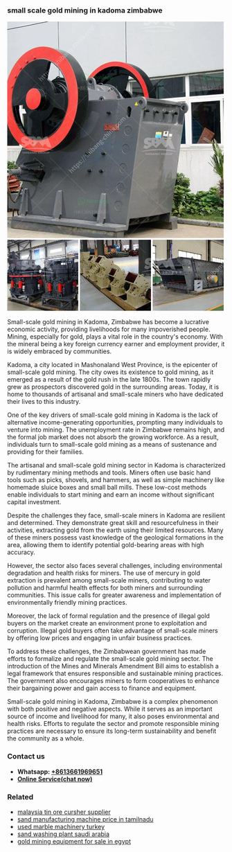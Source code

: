<h3>small scale gold mining in kadoma zimbabwe</h3><img src='1702950500.jpg' alt=''><p>Small-scale gold mining in Kadoma, Zimbabwe has become a lucrative economic activity, providing livelihoods for many impoverished people. Mining, especially for gold, plays a vital role in the country's economy. With the mineral being a key foreign currency earner and employment provider, it is widely embraced by communities.</p><p>Kadoma, a city located in Mashonaland West Province, is the epicenter of small-scale gold mining. The city owes its existence to gold mining, as it emerged as a result of the gold rush in the late 1800s. The town rapidly grew as prospectors discovered gold in the surrounding areas. Today, it is home to thousands of artisanal and small-scale miners who have dedicated their lives to this industry.</p><p>One of the key drivers of small-scale gold mining in Kadoma is the lack of alternative income-generating opportunities, prompting many individuals to venture into mining. The unemployment rate in Zimbabwe remains high, and the formal job market does not absorb the growing workforce. As a result, individuals turn to small-scale gold mining as a means of sustenance and providing for their families.</p><p>The artisanal and small-scale gold mining sector in Kadoma is characterized by rudimentary mining methods and tools. Miners often use basic hand tools such as picks, shovels, and hammers, as well as simple machinery like homemade sluice boxes and small ball mills. These low-cost methods enable individuals to start mining and earn an income without significant capital investment.</p><p>Despite the challenges they face, small-scale miners in Kadoma are resilient and determined. They demonstrate great skill and resourcefulness in their activities, extracting gold from the earth using their limited resources. Many of these miners possess vast knowledge of the geological formations in the area, allowing them to identify potential gold-bearing areas with high accuracy.</p><p>However, the sector also faces several challenges, including environmental degradation and health risks for miners. The use of mercury in gold extraction is prevalent among small-scale miners, contributing to water pollution and harmful health effects for both miners and surrounding communities. This issue calls for greater awareness and implementation of environmentally friendly mining practices.</p><p>Moreover, the lack of formal regulation and the presence of illegal gold buyers on the market create an environment prone to exploitation and corruption. Illegal gold buyers often take advantage of small-scale miners by offering low prices and engaging in unfair business practices.</p><p>To address these challenges, the Zimbabwean government has made efforts to formalize and regulate the small-scale gold mining sector. The introduction of the Mines and Minerals Amendment Bill aims to establish a legal framework that ensures responsible and sustainable mining practices. The government also encourages miners to form cooperatives to enhance their bargaining power and gain access to finance and equipment.</p><p>Small-scale gold mining in Kadoma, Zimbabwe is a complex phenomenon with both positive and negative aspects. While it serves as an important source of income and livelihood for many, it also poses environmental and health risks. Efforts to regulate the sector and promote responsible mining practices are necessary to ensure its long-term sustainability and benefit the community as a whole.</p><h3>Contact us</h3><ul><li><strong>Whatsapp:&nbsp;<a href="https://wa.me/8613661969651">+8613661969651</a></strong></li><li><a href="https://swt.shibang-china.com/?git&amp;zhl&amp;small scale gold mining in kadoma zimbabwe"><strong>Online Service(chat now)</strong></a></li></ul><h3>Related</h3><ul><li><a href='malaysia tin ore cursher supplier.md'>malaysia tin ore cursher supplier</a></li><li><a href='sand manufacturing machine price in tamilnadu.md'>sand manufacturing machine price in tamilnadu</a></li><li><a href='used marble machinery turkey.md'>used marble machinery turkey</a></li><li><a href='sand washing plant saudi arabia.md'>sand washing plant saudi arabia</a></li><li><a href='gold mining equipment for sale in egypt.md'>gold mining equipment for sale in egypt</a></li></ul>
